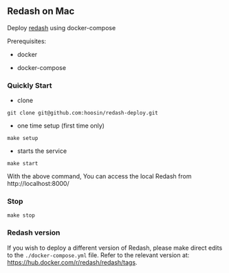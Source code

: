 ## Redash on Mac

Deploy [redash](https://github.com/getredash/redash) using docker-compose

Prerequisites:

- docker

- docker-compose

### Quickly Start

- clone

```shell
git clone git@github.com:hoosin/redash-deploy.git
```

- one time setup (first time only)

```shell
make setup
```
- starts the service

```shell
make start
```

With the above command, You can access the local Redash from http://localhost:8000/

### Stop

```shell
make stop
```


### Redash version
If you wish to deploy a different version of Redash, please make direct edits to the ```./docker-compose.yml``` file.
Refer to the relevant version at: https://hub.docker.com/r/redash/redash/tags.

